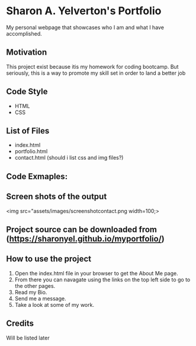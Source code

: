 Sharon A. Yelverton's Portfolio
===
My personal webpage that showcases who I am and what I have accomplished.



Motivation
---

This project exist because itis my homework for coding bootcamp.  But seriously, this is a way to promote my skill set in order to land a better job

Code Style
---
 * HTML
 * CSS
  
List of Files
---
  * index.html
  * portfolio.html
  * contact.html
(should i list css and img files?)
 
 
 Code Exmaples:
 ---
 
 
 
 
 
 Screen shots of the output
 ---
<img src="assets/images/screenshotcontact.png width=100;> 

 
 
 Project source can be downloaded from (https://sharonyel.github.io/myportfolio/) 
 ---
 
 How to use the project
 ---
 
 
 1. Open the index.html file in your browser to get the About Me page.  
 2. From there you can navagate using the links on the top left side to go to the other pages.
 3. Read my Bio.
 4. Send me a message.
 5. Take a look at some of my work.
 
Credits
---
 
 Will be listed later
 
 
 
 






